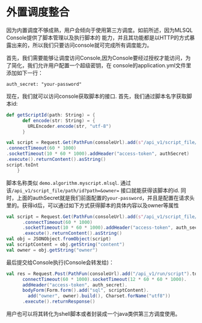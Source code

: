 # 外置调度整合

因为内置调度不够成熟，用户会倾向于使用第三方调度。如前所述，因为MLSQL Console提供了脚本管理以及执行脚本的
能力，并且其功能都是以HTTP的方式暴露出来的，所以我们只要访问console就可完成所有调度能力。


首先，我们需要能够让调度访问Console,因为Console要经过授权才能访问，为了简化，我们允许用户配置一个超级密钥，在
console的application.yml文件里添加如下一行：

```
auth_secret: "your-password"
```

现在，我们就可以访问console获取脚本的接口. 首先，我们通过脚本名字获取脚本id:

```scala
def getScriptId(path: String) = {
      def encode(str: String) = {
        URLEncoder.encode(str, "utf-8")
      }

val script = Request.Get(PathFun(consoleUrl).add(s"/api_v1/script_file/path/id?path=${encode(path)}&owner=${encode(context.owner)}").toPath)
.connectTimeout(60 * 1000)
.socketTimeout(10 * 60 * 1000).addHeader("access-token", authSecret)
.execute().returnContent().asString()
script.toInt
    }
```

脚本名称类似 `demo.algorithm.myscript.mlsql`. 通过该`/api_v1/script_file/path/id?path=&owner=` 接口就能获得该脚本的id.
同时，上面的authSecret就是我们前面配置的`your-password`，并且是配置在请求头里的。获得id后，可以通过如下方式获得脚本的具体内容以及owner等属性

```scala
val script = Request.Get(PathFun(consoleUrl).add(s"/api_v1/script_file/get?id=${job.id}").toPath)
      .connectTimeout(60 * 1000)
      .socketTimeout(10 * 60 * 1000).addHeader("access-token", auth_secret)
      .execute().returnContent().asString()
val obj = JSONObject.fromObject(script)  
val scriptContent = obj.getString("content")
val owner = obj.getString("owner")

```

最后提交给Console执行(Console会转发给)：

```scala
val res = Request.Post(PathFun(consoleUrl).add("/api_v1/run/script").toPath).
      connectTimeout(60 * 1000).socketTimeout(12 * 60 * 60 * 1000).
      addHeader("access-token", auth_secret).
      bodyForm(Form.form().add("sql", scriptContent).
        add("owner", owner).build(), Charset.forName("utf8"))
      .execute().returnResponse()
```


用户也可以将其转化为shell脚本或者封装成一个java类供第三方调度使用。